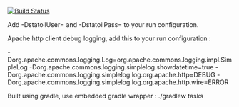 [![Build Status](https://travis-ci.org/plavreshin/refueling-crawler.png?branch=master)](https://travis-ci.org/plavreshin/refueling-crawler)

Add -DstatoilUser= and -DstatoilPass= to your run configuration.

Apache http client debug logging, add this to your run configuration :

-Dorg.apache.commons.logging.Log=org.apache.commons.logging.impl.SimpleLog
-Dorg.apache.commons.logging.simplelog.showdatetime=true
-Dorg.apache.commons.logging.simplelog.log.org.apache.http=DEBUG
-Dorg.apache.commons.logging.simplelog.log.org.apache.http.wire=ERROR

Built using gradle, use embedded gradle wrapper : ./gradlew tasks
